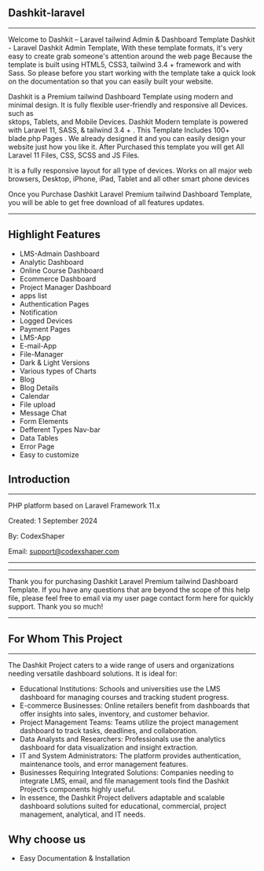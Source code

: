 ## Dashkit-laravel

---

Welcome to Dashkit – Laravel tailwind Admin & Dashboard Template
Dashkit - Laravel Dashkit Admin Template, With these template formats, it's very easy to create grab someone's attention around the web page Because the template is built using HTML5, CSS3, tailwind 3.4 + framework and with Sass. So please before you start working with the template take a quick look on the documentation so that you can easily built your website.

Dashkit is a Premium tailwind Dashboard Template using modern and minimal design. It is fully flexible user-friendly and responsive all Devices. such as  
sktops, Tablets, and Mobile Devices. Dashkit Modern template is powered with Laravel 11, SASS, & tailwind 3.4 + . This Template Includes 100+ blade.php Pages . We already designed it and you can easily design your website just how you like it. After Purchased this template you will get All Laravel 11 Files, CSS, SCSS and JS Files.

It is a fully responsive layout for all type of devices. Works on all major web browsers, Desktop, iPhone, iPad, Tablet and all other smart phone devices

Once you Purchase Dashkit Laravel Premium tailwind Dashboard Template, you will be able to get free download of all features  updates.

---

## Highlight Features

- LMS-Admain Dashboard
- Analytic Dashboard
- Online Course Dashboard
- Ecommerce Dashboard
- Project Manager Dashboard
- apps list
- Authentication Pages
- Notification
- Logged Devices
- Payment Pages
- LMS-App
- E-mail-App
- File-Manager
- Dark & Light Versions
- Various types of Charts
- Blog
- Blog Details
- Calendar
- File upload
- Message Chat
- Form Elements
- Defferent Types Nav-bar
- Data Tables
- Error Page
- Easy to customize

## Introduction

---

PHP platform based on Laravel Framework 11.x

Created:  1 September 2024

By: CodexShaper

Email: support@codexshaper.com

---

---

Thank you for purchasing Dashkit Laravel Premium tailwind Dashboard Template. If you have any questions that are beyond the scope of this help file, please feel free to email via my user page contact form here for quickly support. Thank you so much!

---

## For Whom This Project

---

The Dashkit Project caters to a wide range of users and organizations needing versatile dashboard solutions. It is ideal for:

- Educational Institutions: Schools and universities use the LMS dashboard for managing courses and tracking student progress.
- E-commerce Businesses: Online retailers benefit from dashboards that offer insights into sales, inventory, and customer behavior.
- Project Management Teams: Teams utilize the project management dashboard to track tasks, deadlines, and collaboration.
- Data Analysts and Researchers: Professionals use the analytics dashboard for data visualization and insight extraction.
- IT and System Administrators: The platform provides authentication, maintenance tools, and error management features.
- Businesses Requiring Integrated Solutions: Companies needing to integrate LMS, email, and file management tools find the Dashkit Project’s components highly useful.
- In essence, the Dashkit Project delivers adaptable and scalable dashboard solutions suited for educational, commercial, project management, analytical, and IT needs.

## Why choose us

- Easy Documentation & Installation
